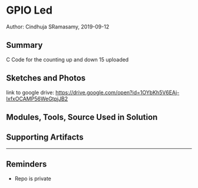 #  GPIO Led 

Author: Cindhuja SRamasamy, 2019-09-12

## Summary
C Code for the counting up and down 15 uploaded

## Sketches and Photos
link to google drive:
https://drive.google.com/open?id=1OYbKh5V6EAj-IxfxOCAMP56WeGtpjJB2


## Modules, Tools, Source Used in Solution


## Supporting Artifacts


-----

## Reminders
- Repo is private
